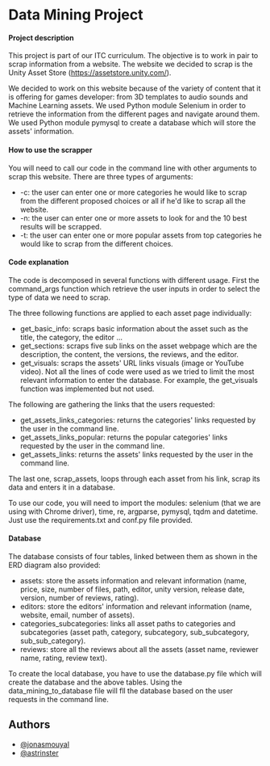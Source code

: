 # Data Mining Project

#### Project description

  This project is part of our ITC curriculum.
  The objective is to work in pair to scrap information from a website.
  The website we decided to scrap is the Unity Asset Store (https://assetstore.unity.com/).

We decided to work on this website because of the variety of content that it is offering for games developer: from 3D templates to audio sounds and Machine Learning assets.
We used Python module Selenium in order to retrieve the information from the different pages and navigate around them.
We used Python module pymysql to create a database which will store the assets' information.

#### How to use the scrapper

You will need to call our code in the command line with other arguments to scrap this website.
There are three types of arguments:
- -c: the user can enter one or more categories he would like to scrap from the different proposed choices or all if he'd like to scrap all the website.
- -n: the user can enter one or more assets to look for and the 10 best results will be scrapped.
- -t: the user can enter one or more popular assets from top categories he would like to scrap from the different choices.

#### Code explanation

  The code is decomposed in several functions with different usage.
  First the command_args function which retrieve the user inputs in order to select the type of data we need to scrap.
  
  The three following functions are applied to each asset page individually:
  - get_basic_info: scraps basic information about the asset such as the title, the category, the editor ...
  - get_sections: scraps five sub links on the asset webpage which are the description, the content, the versions, the reviews, and the editor.
  - get_visuals: scraps the assets' URL links visuals (image or YouTube video).
  Not all the lines of code were used as we tried to limit the most relevant information to enter the database.
  For example, the get_visuals function was implemented but not used.
 
 The following are gathering the links that the users requested:
  - get_assets_links_categories: returns the categories' links requested by the user in the command line.
  - get_assets_links_popular: returns the popular categories' links requested by the user in the command line.
  - get_assets_links: returns the assets' links requested by the user in the command line.

The last one, scrap_assets, loops through each asset from his link, scrap its data and enters it in a database.

To use our code, you will need to import the modules: selenium (that we are using with Chrome driver), time, re, argparse, pymysql, tqdm and datetime.
Just use the requirements.txt and conf.py file provided.

#### Database

The database consists of four tables, linked between them as shown in the ERD diagram also provided:
- assets: store the assets information and relevant information (name, price, size, number of files, path, editor, unity version, release date, version, number of reviews, rating).
- editors: store the editors' information and relevant information (name, website, email, number of assets).
- categories_subcategories: links all asset paths to categories and subcategories (asset path, category, subcategory, sub_subcategory, sub_sub_category).
- reviews: store all the reviews about all the assets (asset name, reviewer name, rating, review text).

To create the local database, you have to use the database.py file which will create the database and the above tables. Using the data_mining_to_database file will fll the database based on the user requests in the command line.

## Authors

- [@jonasmouyal](https://www.github.com/jonasmouyal)
- [@astrinster](https://www.github.com/astrinster)

